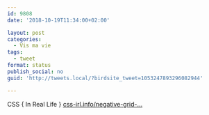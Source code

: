 ```yaml
---
id: 9808
date: '2018-10-19T11:34:00+02:00'

layout: post
categories:
  - Vis ma vie
tags:
  - tweet
format: status
publish_social: no
guid: 'http://tweets.local/?birdsite_tweet=1053247893296082944'

---
```


CSS { In Real Life } [css-irl.info/negative-grid-…](https://css-irl.info/negative-grid-lines/)